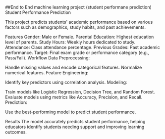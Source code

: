 ##End to End machine learning project (student performane prediction)
Student Performance Prediction

This project predicts students' academic performance based on various factors such as demographics, study habits, and past achievements.

Features
Gender: Male or Female.
Parental Education: Highest education level of parents.
Study Hours: Weekly hours dedicated to study.
Attendance: Class attendance percentage.
Previous Grades: Past academic performance.
Target: Final exam grade or performance category (e.g., Pass/Fail).
Workflow
Data Preprocessing:

Handle missing values and encode categorical features.
Normalize numerical features.
Feature Engineering:

Identify key predictors using correlation analysis.
Modeling:

Train models like Logistic Regression, Decision Tree, and Random Forest.
Evaluate models using metrics like Accuracy, Precision, and Recall.
Prediction:

Use the best-performing model to predict student performance.



Results
The model accurately predicts student performance, helping educators identify students needing support and improving learning outcomes.

